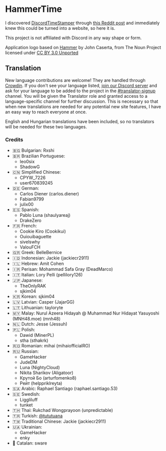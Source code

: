 <h1>HammerTime <a title="Crowdin" target="_blank" href="https://crowdin.com/project/hammertime"><img src="https://badges.crowdin.net/hammertime/localized.svg" alt=""></a></h1>

I discovered [DiscordTimeStamper] through [this Reddit post] and immediately knew this could be turned into a website,
so here it is.

[discordtimestamper]: https://github.com/TimeTravelPenguin/DiscordTimeStamper/
[this reddit post]: https://www.reddit.com/r/discordapp/comments/oiv86b/i_made_a_tool_to_make_timestamps_for_discord/

This project is not affiliated with Discord in any way shape or form.

Application logo based on [Hammer] by John Caserta, from The Noun Project licensed under [CC BY 3.0 Unported]

[hammer]: https://meta.m.wikimedia.org/wiki/File:Hammer_-_Noun_project_1306.svg
[cc by 3.0 unported]: https://creativecommons.org/licenses/by/3.0/deed.en

## Translation

New language contributions are welcome! They are handled through [Crowdin]. If you don't see your language listed,
[join our Discord server] and ask for your language to be added to the project in the [#translator-signup] channel. You
will be given the Translator role and granted access to a language-specific channel for further discussion. This is
necessary so that when new translations are needed for any potential new site features, I have an easy way to reach
everyone at once.

[crowdin]: https://crowdin.com/project/hammertime
[join our discord server]: https://hammertime.cyou/discord
[#translator-signup]: https://discord.com/channels/952258283882819595/952292965211074650

English and Hungarian translations have been included, so no translators will be needed for these two languages.

### Credits

- 🇧🇬 Bulgarian: Rxshi
- 🇧🇷 Brazilian Portuguese:
  - leo0six
  - ShadowG
- 🇨🇳 Simplified Chinese:
  - CPYW_7226
  - user670839245
- 🇩🇪 German:
  - Carlos Diener (carlos.diener)
  - Fabian9799
  - julix00
- 🇪🇸 Spanish:
  - Pablo Luna (shaulyareaj)
  - DrakeZero
- 🇫🇷 French:
  - Cookie Kiro (Cookikui)
  - Ouiouibaguette
  - sivelswhy
  - ValouFCH
- 🇬🇷 Greek: BelleBernice
- 🇮🇩 Indonesian: Jackie (jackiecr2911)
- 🇮🇱 Hebrew: Amit Cohen
- 🇮🇷 Perisan: Mohammad Safa Gray (DeadMarco)
- 🇮🇹 Italian: Lory Pelli (pellilory126)
- 🇯🇵 Japanese:
  - TheOnlyRAK
  - sjkim04
- 🇰🇷 Korean: sjkim04
- 🇱🇻 Latvian: Casper (JajarGG)
- 🇱🇹 Lithuanian: tayloryte
- 🇲🇾 Malay: Nurul Azeera Hidayah @ Muhammad Nur Hidayat Yasuyoshi (MNH48.moe) (mnh48)
- 🇳🇱 Dutch: Jesse (Jessuh)
- 🇵🇱 Polish:
  - Dawid (MinerPL)
  - stha (sthakrk)
- 🇷🇴 Romanian: mihai (mihaiofficialRO)
- 🇷🇺 Russian:
  - GameHacker
  - JudeDM
  - Luna (NightyCloud)
  - Nikita Sharikov (Aligatoor)
  - Крутой Бо (arturfomenko8)
  - Рейт (helppriklreyta)
- 🇸🇦 Arabic: Raphael Santiago (raphael.santiago.53)
- 🇸🇪 Swedish:
  - Liggliluff
  - tunket
- 🇹🇭 Thai: Rukchad Wongprayoon (unpredictable)
- 🇹🇷 Turkish: [@tututuana](https://github.com/tututuana)
- 🇹🇼 Traditional Chinese: Jackie (jackiecr2911)
- 🇺🇦 Ukrainian:
  - GameHacker
  - enky
- 🏴󠁥󠁳󠁣󠁴󠁿 Catalan: sware
